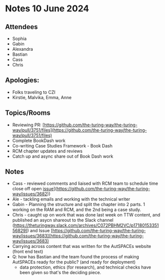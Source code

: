 # Notes 10 June 2024

## Attendees 

* Sophia 
* Gabin
* Alexandra
* Bastian
* Cass
* Chris

## Apologies:

* Folks traveling to CZI 
* Kirstie,  Malvika, Emma, Anne 

## Topics/Rooms

* Reviewing PR: [https://github.com/the-turing-way/the-turing-way/pull/3751/files](https://github.com/the-turing-way/the-turing-way/pull/3751/files) 
* Complete  BookDash work
*  Co-writing Case Studies Framework - Book Dash 
* RCM chapter updates and reviews
* Catch up and async share out of Book Dash work


## Notes

* Cass - reviewed comments and liaised with RCM team to schedule time close off open [issue]([https://github.com/the-turing-way/the-turing-way/issues/3682)](https://github.com/the-turing-way/the-turing-way/issues/3682)) 
* Ale  - tackling emails and working with the technical writer 
* Gabin  - Planning the structure and split the chapter into 2 parts. 1 working on the RAM and RCM, and the 2nd being a case study. 
* Chris  - caught up on work that was done last week on TTW content, and published an asycn shareout to the Slack channel ([https://theturingway.slack.com/archives/C072PBHM2VC/p1718015335156829)](https://theturingway.slack.com/archives/C072PBHM2VC/p1718015335156829)) and Issue [https://github.com/the-turing-way/the-turing-way/issues/3683](https://github.com/the-turing-way/the-turing-way/issues/3683) 
* Carrying across content that was written for the AutSPACEs website (front end text) 
* Q: how has Bastian and the team found the process of making AutSPACEs ready for the public? (and ready for deployment) 
   * data protection, ethics (for research), and technical checks have been given so that's the deciding piece.